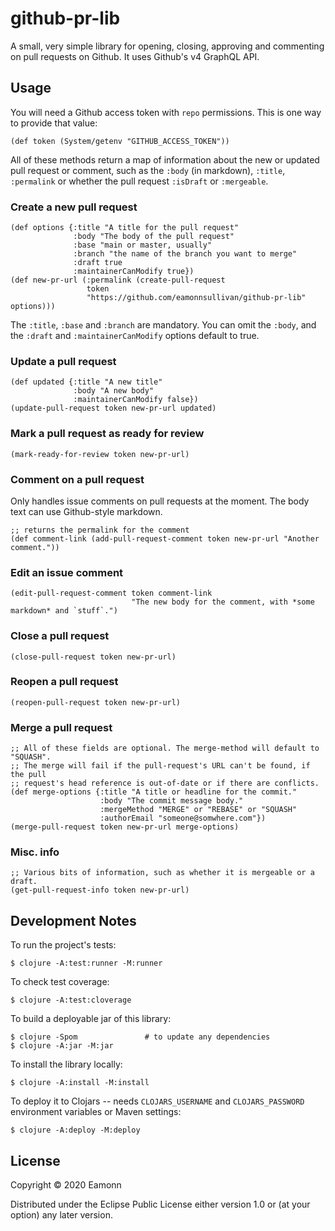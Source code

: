 # github-pr-lib

A small, very simple library for opening, closing, approving and commenting on pull requests on Github. It uses Github's v4 GraphQL API.

## Usage

You will need a Github access token with `repo` permissions. This is one way to provide that value:
```
(def token (System/getenv "GITHUB_ACCESS_TOKEN"))
```

All of these methods return a map of information about the new or updated pull request or comment, such as the `:body` (in markdown), `:title`, `:permalink` or whether the pull request `:isDraft` or `:mergeable`.

### Create a new pull request
```
(def options {:title "A title for the pull request"
              :body "The body of the pull request"
              :base "main or master, usually"
              :branch "the name of the branch you want to merge"
              :draft true
              :maintainerCanModify true})
(def new-pr-url (:permalink (create-pull-request
                 token
                 "https://github.com/eamonnsullivan/github-pr-lib" options)))
```
The `:title`, `:base` and `:branch` are mandatory. You can omit the `:body`, and the `:draft` and `:maintainerCanModify` options default to true.

### Update a pull request
```
(def updated {:title "A new title"
              :body "A new body"
              :maintainerCanModify false})
(update-pull-request token new-pr-url updated)
```
### Mark a pull request as ready for review
```
(mark-ready-for-review token new-pr-url)
```
### Comment on a pull request
Only handles issue comments on pull requests at the moment. The body text can use Github-style markdown.
```
;; returns the permalink for the comment
(def comment-link (add-pull-request-comment token new-pr-url "Another comment."))
```
### Edit an issue comment
```
(edit-pull-request-comment token comment-link
                           "The new body for the comment, with *some markdown* and `stuff`.")
```
### Close a pull request
```
(close-pull-request token new-pr-url)
```
### Reopen a pull request
```
(reopen-pull-request token new-pr-url)
```
### Merge a pull request
```
;; All of these fields are optional. The merge-method will default to "SQUASH".
;; The merge will fail if the pull-request's URL can't be found, if the pull
;; request's head reference is out-of-date or if there are conflicts.
(def merge-options {:title "A title or headline for the commit."
                    :body "The commit message body."
                    :mergeMethod "MERGE" or "REBASE" or "SQUASH"
                    :authorEmail "someone@somwhere.com"})
(merge-pull-request token new-pr-url merge-options)
```
### Misc. info
```
;; Various bits of information, such as whether it is mergeable or a draft.
(get-pull-request-info token new-pr-url)
```
## Development Notes

To run the project's tests:

    $ clojure -A:test:runner -M:runner

To check test coverage:

    $ clojure -A:test:cloverage

To build a deployable jar of this library:

    $ clojure -Spom               # to update any dependencies
    $ clojure -A:jar -M:jar

To install the library locally:

    $ clojure -A:install -M:install

To deploy it to Clojars -- needs `CLOJARS_USERNAME` and `CLOJARS_PASSWORD` environment variables or Maven settings:

    $ clojure -A:deploy -M:deploy

## License

Copyright © 2020 Eamonn

Distributed under the Eclipse Public License either version 1.0 or (at
your option) any later version.
